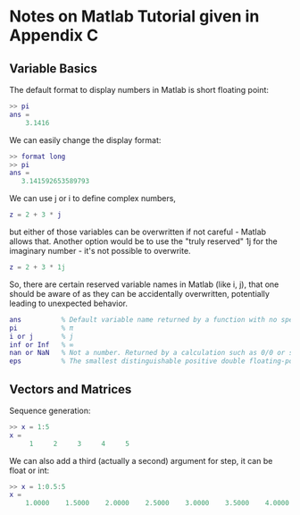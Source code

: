 # Notes on Matlab Tutorial given in Appendix C

## Variable Basics
The default format to display numbers in Matlab is short floating point:
```matlab
>> pi
ans =
    3.1416
```
We can easily change the display format:
```matlab
>> format long
>> pi
ans =
   3.141592653589793
```
We can use j or i to define complex numbers,
```matlab
z = 2 + 3 * j
```
but either of those variables can be overwritten if not careful - Matlab allows that. Another option would be to use the "truly reserved" 1j for the imaginary number - it's not possible to overwrite.
```matlab
z = 2 + 3 * 1j
```
So, there are certain reserved variable names in Matlab (like i, j), that one should be aware of as they can be accidentally overwritten, potentially leading to unexpected behavior.
```matlab
ans          % Default variable name returned by a function with no specified output argument
pi           % π
i or j       % j
inf or Inf   % ∞
nan or NaN   % Not a number. Returned by a calculation such as 0/0 or sin(inf).
eps          % The smallest distinguishable positive double floating-point number, 2^52.
```

## Vectors and Matrices
Sequence generation:
```matlab
>> x = 1:5
x =
     1     2     3     4     5
```
We can also add a third (actually a second) argument for step, it can be float or int:
```matlab
>> x = 1:0.5:5
x =
    1.0000    1.5000    2.0000    2.5000    3.0000    3.5000    4.0000    4.5000    5.0000
```
